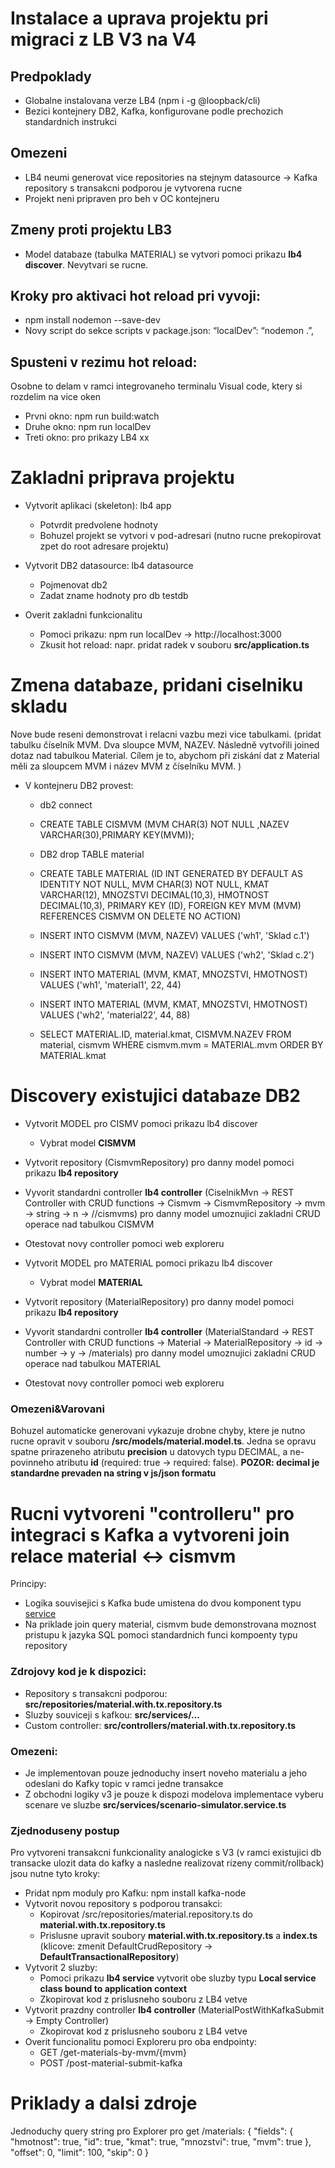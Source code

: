 # Instalace a uprava projektu pri migraci z LB V3 na V4

## Predpoklady
* Globalne instalovana verze LB4 (npm i -g @loopback/cli)
* Bezici kontejnery DB2, Kafka, konfigurovane podle prechozich standardnich instrukci

## Omezeni
* LB4 neumi generovat vice repositories na stejnym datasource -> Kafka repository s transakcni podporou je vytvorena rucne
* Projekt neni pripraven pro beh v OC kontejneru

## Zmeny proti projektu LB3
* Model databaze (tabulka MATERIAL) se vytvori pomoci prikazu **lb4 discover**. Nevytvari se rucne.

## Kroky pro aktivaci hot reload pri vyvoji:
* npm install nodemon --save-dev
* Novy script do sekce scripts v package.json: “localDev”: “nodemon .”,

## Spusteni v rezimu hot reload:
Osobne to delam v ramci integrovaneho terminalu Visual code, ktery si rozdelim na vice oken
* Prvni okno: npm run build:watch
* Druhe okno: npm run localDev
* Treti okno: pro prikazy LB4 xx

# Zakladni priprava projektu
* Vytvorit aplikaci (skeleton): lb4 app
	* Potvrdit predvolene hodnoty
	* Bohuzel projekt se vytvori v pod-adresari (nutno rucne prekopirovat zpet do root adresare projektu)

* Vytvorit DB2 datasource: lb4 datasource
	* Pojmenovat db2
	* Zadat zname hodnoty pro db testdb

* Overit zakladni funkcionalitu
	*	Pomoci prikazu: npm run localDev -> http://localhost:3000
	* Zkusit hot reload: napr. pridat radek v souboru **src/application.ts**

# Zmena databaze, pridani ciselniku skladu
Nove bude reseni demonstrovat i relacni vazbu mezi vice tabulkami. (pridat tabulku číselník MVM. Dva sloupce MVM, NAZEV. Následně vytvořili joined dotaz nad tabulkou Material. Cílem je to, abychom při ziskání dat z Material měli za sloupcem MVM i název MVM z číselníku MVM. )
* V kontejneru DB2 provest:
	* db2 connect
	* CREATE TABLE CISMVM (MVM CHAR(3) NOT NULL ,NAZEV VARCHAR(30),PRIMARY KEY(MVM));
	* DB2 drop TABLE material
	* CREATE TABLE MATERIAL (ID INT GENERATED BY DEFAULT AS IDENTITY NOT NULL, MVM CHAR(3) NOT NULL, KMAT VARCHAR(12), MNOZSTVI DECIMAL(10,3), HMOTNOST DECIMAL(10,3), PRIMARY KEY (ID), FOREIGN KEY MVM (MVM) REFERENCES CISMVM ON DELETE NO ACTION)

	* INSERT INTO CISMVM (MVM, NAZEV) VALUES ('wh1', 'Sklad c.1')
	* INSERT INTO CISMVM (MVM, NAZEV) VALUES ('wh2', 'Sklad c.2')
	* INSERT INTO MATERIAL (MVM, KMAT, MNOZSTVI, HMOTNOST) VALUES ('wh1', 'material1', 22, 44)
	* INSERT INTO MATERIAL (MVM, KMAT, MNOZSTVI, HMOTNOST) VALUES ('wh2', 'material22', 44, 88)

	* SELECT MATERIAL.ID, material.kmat, CISMVM.NAZEV FROM material, cismvm WHERE cismvm.mvm = MATERIAL.mvm ORDER BY MATERIAL.kmat

# Discovery existujici databaze DB2
* Vytvorit MODEL pro CISMV pomoci prikazu lb4 discover
	* Vybrat model **CISMVM**
* Vytvorit repository (CismvmRepository) pro danny model pomoci prikazu **lb4 repository**
* Vyvorit standardni controller **lb4 controller** (CiselnikMvn -> REST Controller with CRUD functions -> Cismvm -> CismvmRepository -> mvm -> string -> n -> //cismvms) pro danny model umoznujici zakladni CRUD operace nad tabulkou CISMVM
* Otestovat novy controller pomoci web exploreru

* Vytvorit MODEL pro MATERIAL pomoci prikazu lb4 discover
	* Vybrat model **MATERIAL**
* Vytvorit repository (MaterialRepository) pro danny model pomoci prikazu **lb4 repository**
* Vyvorit standardni controller **lb4 controller** (MaterialStandard -> REST Controller with CRUD functions -> Material -> MaterialRepository -> id -> number -> y -> /materials) pro danny model umoznujici zakladni CRUD operace nad tabulkou MATERIAL
* Otestovat novy controller pomoci web exploreru

### Omezeni&Varovani
Bohuzel automaticke generovani vykazuje drobne chyby, ktere je nutno rucne opravit v souboru **/src/models/material.model.ts**. Jedna se opravu spatne prirazeneho atributu **precision** u datovych typu DECIMAL, a ne-povinneho atributu **id** (required: true -> required: false). **POZOR: decimal je standardne prevaden na string v js/json formatu**

# Rucni vytvoreni "controlleru" pro integraci s Kafka a vytvoreni join relace material <-> cismvm
Principy:
* Logika souvisejici s Kafka bude umistena do dvou komponent typu [service](https://loopback.io/doc/en/lb4/Services.html)
* Na priklade join query material, cismvm bude demonstrovana moznost pristupu k jazyka SQL pomoci standardnich funci kompoenty typu repository

### Zdrojovy kod je k dispozici:
* Repository s transakcni podporou: **src/repositories/material.with.tx.repository.ts**
* Sluzby souviceji s kafkou: **src/services/...**
* Custom controller: **src/controllers/material.with.tx.repository.ts**

### Omezeni:
* Je implementovan pouze jednoduchy insert noveho materialu a jeho odeslani do Kafky topic v ramci jedne transakce
* Z obchodni logiky v3 je pouze k dispozi modelova implementace vyberu scenare ve sluzbe **src/services/scenario-simulator.service.ts**

### Zjednoduseny postup
Pro vytvoreni transakcni funkcionality analogicke s V3 (v ramci existujici db transacke ulozit data do kafky a nasledne realizovat rizeny commit/rollback) jsou nutne tyto kroky:
* Pridat npm moduly pro Kafku: npm install kafka-node
* Vytvorit novou repository s podporou transakci:
	* Kopirovat /src/repositories/material.repository.ts do **material.with.tx.repository.ts**
	* Prislusne upravit soubory **material.with.tx.repository.ts** a **index.ts** (klicove: zmenit DefaultCrudRepository -> **DefaultTransactionalRepository**)
* Vytvorit 2 sluzby:
	* Pomoci prikazu **lb4 service** vytvorit obe sluzby typu **Local service class bound to application context**
	* Zkopirovat kod z prislusneho souboru z LB4 vetve
* Vytvorit prazdny controller **lb4 controller** (MaterialPostWithKafkaSubmit -> Empty Controller)
	* Zkopirovat kod z prislusneho souboru z LB4 vetve
* Overit funcionalitu pomoci Exploreru pro oba endpointy:
	* GET /get-materials-by-mvm​/{mvm}
	* POST /post-material-submit-kafka

# Priklady a dalsi zdroje
Jednoduchy query string pro Explorer pro get /materials:
	{
  "fields": {
    "hmotnost": true,
    "id": true,
    "kmat": true,
    "mnozstvi": true,
    "mvm": true
  },
  "offset": 0,
  "limit": 100,
  "skip": 0
	}
